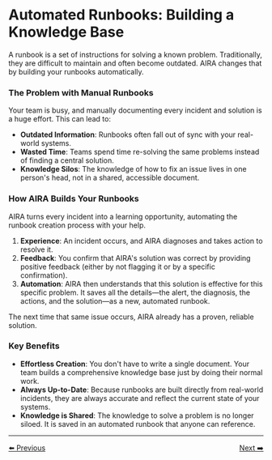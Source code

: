 # Automated Runbooks: Building a Knowledge Base

A runbook is a set of instructions for solving a known problem. Traditionally, they are difficult to maintain and often become outdated. AIRA changes that by building your runbooks automatically.

### The Problem with Manual Runbooks

Your team is busy, and manually documenting every incident and solution is a huge effort. This can lead to:

* **Outdated Information**: Runbooks often fall out of sync with your real-world systems.
* **Wasted Time**: Teams spend time re-solving the same problems instead of finding a central solution.
* **Knowledge Silos**: The knowledge of how to fix an issue lives in one person's head, not in a shared, accessible document.

### How AIRA Builds Your Runbooks

AIRA turns every incident into a learning opportunity, automating the runbook creation process with your help.

1.  **Experience**: An incident occurs, and AIRA diagnoses and takes action to resolve it.
2.  **Feedback**: You confirm that AIRA's solution was correct by providing positive feedback (either by not flagging it or by a specific confirmation).
3.  **Automation**: AIRA then understands that this solution is effective for this specific problem. It saves all the details—the alert, the diagnosis, the actions, and the solution—as a new, automated runbook.

The next time that same issue occurs, AIRA already has a proven, reliable solution.

### Key Benefits

* **Effortless Creation**: You don't have to write a single document. Your team builds a comprehensive knowledge base just by doing their normal work.
* **Always Up-to-Date**: Because runbooks are built directly from real-world incidents, they are always accurate and reflect the current state of your systems.
* **Knowledge is Shared**: The knowledge to solve a problem is no longer siloed. It is saved in an automated runbook that anyone can reference.

---
<div style="display: flex; justify-content: space-between;">
  <a href="ai-diagnostics.md">⬅️ Previous</a>
  <a href="ticket-automation.md">Next ➡️</a>
</div>